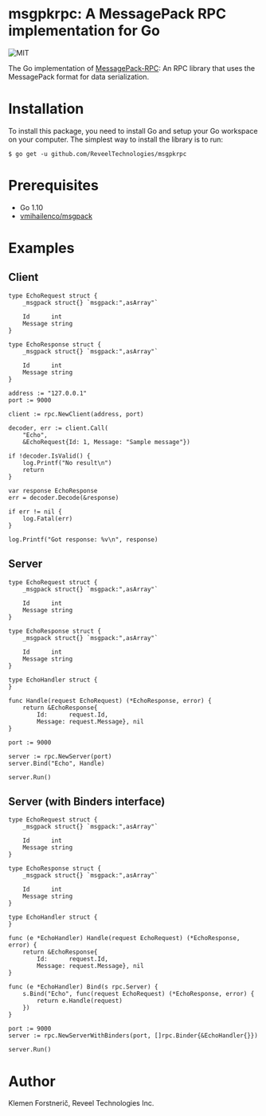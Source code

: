 # msgpkrpc: A MessagePack RPC implementation for Go

![MIT](https://img.shields.io/badge/license-MIT-blue.svg)

The Go implementation of [MessagePack-RPC](https://github.com/msgpack-rpc/msgpack-rpc/blob/master/spec.md): An RPC library that uses the MessagePack format for data serialization.

Installation
============

To install this package, you need to install Go and setup your Go workspace on your computer. The simplest way to install the library is to run:

```
$ go get -u github.com/ReveelTechnologies/msgpkrpc
```

Prerequisites
=============

- Go 1.10
- [vmihailenco/msgpack](github.com/vmihailenco/msgpack)

Examples
========

Client
------
```
type EchoRequest struct {
	_msgpack struct{} `msgpack:",asArray"`

	Id      int
	Message string
}

type EchoResponse struct {
	_msgpack struct{} `msgpack:",asArray"`

	Id      int
	Message string
}

address := "127.0.0.1"
port := 9000

client := rpc.NewClient(address, port)

decoder, err := client.Call(
	"Echo",
	&EchoRequest{Id: 1, Message: "Sample message"})
	
if !decoder.IsValid() {
	log.Printf("No result\n")
	return
}

var response EchoResponse
err = decoder.Decode(&response)

if err != nil {
	log.Fatal(err)
}

log.Printf("Got response: %v\n", response)

```

Server
---------------
```
type EchoRequest struct {
	_msgpack struct{} `msgpack:",asArray"`

	Id      int
	Message string
}

type EchoResponse struct {
	_msgpack struct{} `msgpack:",asArray"`

	Id      int
	Message string
}

type EchoHandler struct {
}

func Handle(request EchoRequest) (*EchoResponse, error) {
	return &EchoResponse{
		Id:      request.Id, 
		Message: request.Message}, nil
}

port := 9000

server := rpc.NewServer(port)
server.Bind("Echo", Handle)

server.Run()
```

Server (with Binders interface)
---------------
```
type EchoRequest struct {
	_msgpack struct{} `msgpack:",asArray"`

	Id      int
	Message string
}

type EchoResponse struct {
	_msgpack struct{} `msgpack:",asArray"`

	Id      int
	Message string
}

type EchoHandler struct {
}

func (e *EchoHandler) Handle(request EchoRequest) (*EchoResponse, error) {
	return &EchoResponse{
		Id:      request.Id, 
		Message: request.Message}, nil
}

func (e *EchoHandler) Bind(s rpc.Server) {
	s.Bind("Echo", func(request EchoRequest) (*EchoResponse, error) {
		return e.Handle(request)
	})
}

port := 9000
server := rpc.NewServerWithBinders(port, []rpc.Binder{&EchoHandler{}})

server.Run()
```

Author
======
Klemen Forstnerič, Reveel Technologies Inc.